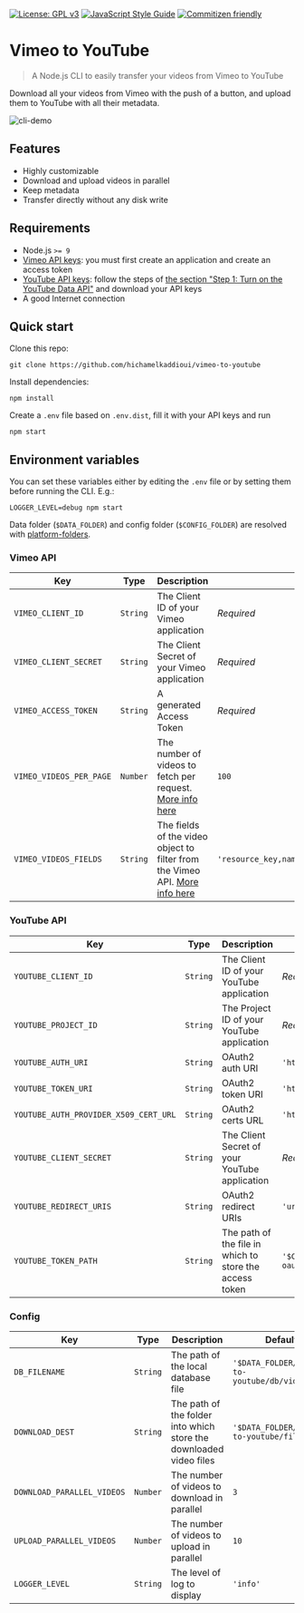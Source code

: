 [![License: GPL v3](https://img.shields.io/badge/License-GPL%20v3-blue.svg)](https://www.gnu.org/licenses/gpl-3.0)
[![JavaScript Style Guide](https://img.shields.io/badge/code_style-standard-brightgreen.svg)](https://standardjs.com)
[![Commitizen friendly](https://img.shields.io/badge/commitizen-friendly-brightgreen.svg)](http://commitizen.github.io/cz-cli/)

# Vimeo to YouTube

> A Node.js CLI to easily transfer your videos from Vimeo to YouTube

Download all your videos from Vimeo with the push of a button, and upload them to YouTube with all their metadata.

![cli-demo](https://raw.githubusercontent.com/hichamelkaddioui/vimeo-to-youtube/master/assets/demo.gif)

## Features

- Highly customizable
- Download and upload videos in parallel 
- Keep metadata
- Transfer directly without any disk write

## Requirements

- Node.js `>= 9`
- [Vimeo API keys](https://developer.vimeo.com/api/start): you must first create an application and create an access token
- [YouTube API keys](https://developers.google.com/youtube/v3/getting-started): follow the steps of [the section "Step 1: Turn on the YouTube Data API"](https://developers.google.com/youtube/v3/quickstart/nodejs#step_1_turn_on_the_api_name) and download your API keys
- A good Internet connection

## Quick start

Clone this repo:
```console
git clone https://github.com/hichamelkaddioui/vimeo-to-youtube
```
Install dependencies:
```console
npm install
```

Create a `.env` file based on `.env.dist`, fill it with your API keys and run
```console
npm start
```

## Environment variables

You can set these variables either by editing the `.env` file or by setting them before running the CLI. E.g.:
```console
LOGGER_LEVEL=debug npm start
```

Data folder (`$DATA_FOLDER`) and config folder (`$CONFIG_FOLDER`) are resolved with [platform-folders](https://www.npmjs.com/package/platform-folders).

### Vimeo API

Key | Type | Description | Default
--|--|--|--
`VIMEO_CLIENT_ID` | `String` | The Client ID of your Vimeo application | _Required_
`VIMEO_CLIENT_SECRET` | `String` | The Client Secret of your Vimeo application | _Required_
`VIMEO_ACCESS_TOKEN` | `String` | A generated Access Token | _Required_
`VIMEO_VIDEOS_PER_PAGE` | `Number` | The number of videos to fetch per request. [More info here](https://developer.vimeo.com/api/common-formats#pagination) | `100`
`VIMEO_VIDEOS_FIELDS` | `String` | The fields of the video object to filter from the Vimeo API. [More info here](https://developer.vimeo.com/api/common-formats#json-filter) | `'resource_key,name,description,tags,files,download,privacy,categories'`

### YouTube API

Key | Type | Description | Default
--|--|--|--
`YOUTUBE_CLIENT_ID` | `String` | The Client ID of your YouTube application | _Required_
`YOUTUBE_PROJECT_ID` | `String` | The Project ID of your YouTube application | _Required_
`YOUTUBE_AUTH_URI` | `String` | OAuth2 auth URI | `'https://accounts.google.com/o/oauth2/auth'`
`YOUTUBE_TOKEN_URI` | `String` | OAuth2 token URI | `'https://www.googleapis.com/oauth2/v3/token'`
`YOUTUBE_AUTH_PROVIDER_X509_CERT_URL` | `String` | OAuth2 certs URL | `'https://www.googleapis.com/oauth2/v1/certs'`
`YOUTUBE_CLIENT_SECRET` | `String` | The Client Secret of your YouTube application | _Required_
`YOUTUBE_REDIRECT_URIS` | `String` | OAuth2 redirect URIs | `'urn:ietf:wg:oauth:2.0:oob,http://localhost'`
`YOUTUBE_TOKEN_PATH` | `String` | The path of the file in which to store the access token | `'$CONFIG_FOLDER/vimeo-to-youtube/youtube-oauth2-credentials.json'`

### Config

Key | Type | Description | Default
--|--|--|--
`DB_FILENAME` | `String` | The path of the local database file | `'$DATA_FOLDER/vimeo-to-youtube/db/videos.db'`
`DOWNLOAD_DEST` | `String` | The path of the folder into which store the downloaded video files | `'$DATA_FOLDER/vimeo-to-youtube/files'`
`DOWNLOAD_PARALLEL_VIDEOS` | `Number` | The number of videos to download in parallel | `3`
`UPLOAD_PARALLEL_VIDEOS` | `Number` | The number of videos to upload in parallel | `10`
`LOGGER_LEVEL` | `String` | The level of log to display | `'info'`